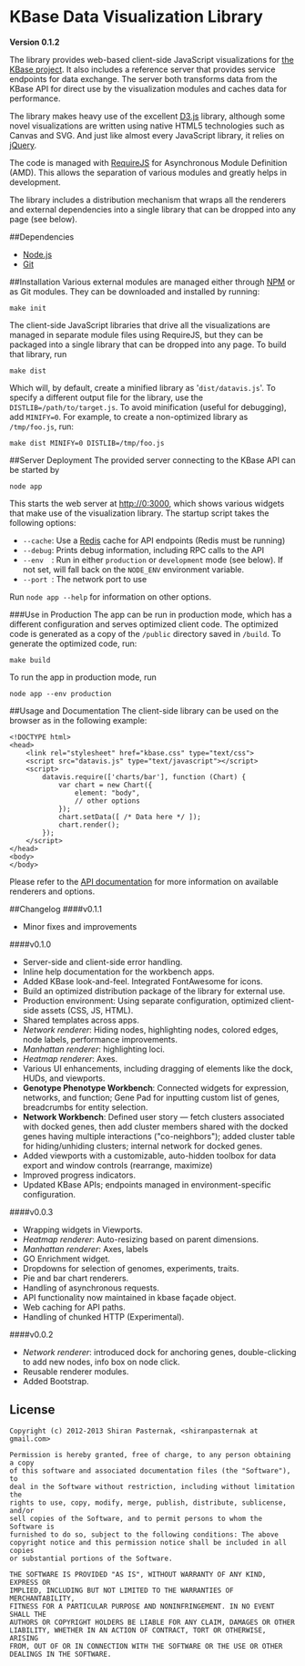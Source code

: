 # KBase Data Visualization Library
**Version 0.1.2**

The library provides web-based client-side JavaScript visualizations for [the KBase project](http://kbase.us). It also includes a reference server that provides service endpoints for data exchange. The server both transforms data from the KBase API for direct use by the visualization modules and caches data for performance.

The library makes heavy use of the excellent [D3.js](http://d3js.org/ "D3.js") library, although some novel visualizations are written using native HTML5 technologies such as Canvas and SVG. And just like almost every JavaScript library, it relies on [jQuery](http://jquery.com/ "jQuery").

The code is managed with [RequireJS](http://requirejs.org/ "RequireJS") for Asynchronous Module Definition (AMD). This allows the separation of various modules and greatly helps in development.

The library includes a distribution mechanism that wraps all the renderers and external dependencies into a single library that can be dropped into any page (see below).

##Dependencies
* [Node.js](http://nodejs.org/ "node.js")
* [Git](http://git-scm.com/ "Git")

##Installation
Various external modules are managed either through [NPM](https://npmjs.org/ "npm") or as Git modules. They can be downloaded and installed by running:

    make init

The client-side JavaScript libraries that drive all the visualizations are managed in separate module files using RequireJS, but they can be packaged into a single library that can be dropped into any page. To build that library, run

    make dist

Which will, by default, create a minified library as '`dist/datavis.js`'. To specify a different output file for the library, use the `DISTLIB=/path/to/target.js`. To avoid minification (useful for debugging), add `MINIFY=0`. For example, to create a non-optimized library as `/tmp/foo.js`, run:

    make dist MINIFY=0 DISTLIB=/tmp/foo.js


##Server Deployment
The provided server connecting to the KBase API can be started by

    node app

This starts the web server at [http://0:3000](http://0:3000), which shows various widgets that make use of the visualization library. The startup script takes the following options:

* `--cache`: Use a [Redis](http://redis.io/ "Redis") cache for API endpoints (Redis must be running)
* `--debug`: Prints debug information, including RPC calls to the API
* `--env  `: Run in either `production` or `development` mode (see below). If not set, will fall back on the `NODE_ENV` environment variable.
* `--port `: The network port to use

Run `node app --help` for information on other options.

###Use in Production
The app can be run in production mode, which has a different configuration and serves optimized client code. The optimized code is generated as a copy of the `/public` directory saved in `/build`. To generate the optimized code, run:

    make build
    
To run the app in production mode, run

    node app --env production

##Usage and Documentation
The client-side library can be used on the browser as in the following example:

    <!DOCTYPE html>
    <head>
        <link rel="stylesheet" href="kbase.css" type="text/css">
        <script src="datavis.js" type="text/javascript"></script>
        <script>
            datavis.require(['charts/bar'], function (Chart) {
                var chart = new Chart({
                    element: "body",
                    // other options
                });
                chart.setData([ /* Data here */ ]);
                chart.render();
            });
        </script>
    </head>
    <body>
    </body>

Please refer to the [API documentation](https://bitbucket.org/gingi/kbase-datavis/src/master/dist/doc/index.html) for more information on available renderers and options.

##Changelog
####v0.1.1

* Minor fixes and improvements

####v0.1.0

* Server-side and client-side error handling.
* Inline help documentation for the workbench apps.
* Added KBase look-and-feel. Integrated FontAwesome for icons.
* Build an optimized distribution package of the library for external use.
* Production environment: Using separate configuration, optimized client-side assets (CSS, JS, HTML).
* Shared templates across apps.
* *Network renderer*: Hiding nodes, highlighting nodes, colored edges, node labels, performance improvements.
* *Manhattan renderer*: highlighting loci.
* *Heatmap renderer*: Axes.
* Various UI enhancements, including dragging of elements like the dock, HUDs, and viewports.
* **Genotype Phenotype Workbench**: Connected widgets for expression, networks, and function; Gene Pad for inputting custom list of genes, breadcrumbs for entity selection.
* **Network Workbench**: Defined user story — fetch clusters associated with docked genes, then add cluster members shared with the docked genes having multiple interactions ("co-neighbors"); added cluster table for hiding/unhiding clusters; internal network for docked genes.
* Added viewports with a customizable, auto-hidden toolbox for data export and window controls (rearrange, maximize)
* Improved progress indicators.
* Updated KBase APIs; endpoints managed in environment-specific configuration.

####v0.0.3

* Wrapping widgets in Viewports.
* *Heatmap renderer*: Auto-resizing based on parent dimensions.
* *Manhattan renderer*: Axes, labels
* GO Enrichment widget.
* Dropdowns for selection of genomes, experiments, traits.
* Pie and bar chart renderers.
* Handling of asynchronous requests.
* API functionality now maintained in kbase façade object.
* Web caching for API paths.
* Handling of chunked HTTP (Experimental).

####v0.0.2

* *Network renderer*: introduced dock for anchoring genes, double-clicking to add new nodes, info box on node click.
* Reusable renderer modules.
* Added Bootstrap.

## License

    Copyright (c) 2012-2013 Shiran Pasternak, <shiranpasternak at gmail.com>

    Permission is hereby granted, free of charge, to any person obtaining a copy
    of this software and associated documentation files (the "Software"), to
    deal in the Software without restriction, including without limitation the
    rights to use, copy, modify, merge, publish, distribute, sublicense, and/or
    sell copies of the Software, and to permit persons to whom the Software is
    furnished to do so, subject to the following conditions: The above
    copyright notice and this permission notice shall be included in all copies
    or substantial portions of the Software.

    THE SOFTWARE IS PROVIDED "AS IS", WITHOUT WARRANTY OF ANY KIND, EXPRESS OR
    IMPLIED, INCLUDING BUT NOT LIMITED TO THE WARRANTIES OF MERCHANTABILITY,
    FITNESS FOR A PARTICULAR PURPOSE AND NONINFRINGEMENT. IN NO EVENT SHALL THE
    AUTHORS OR COPYRIGHT HOLDERS BE LIABLE FOR ANY CLAIM, DAMAGES OR OTHER
    LIABILITY, WHETHER IN AN ACTION OF CONTRACT, TORT OR OTHERWISE, ARISING
    FROM, OUT OF OR IN CONNECTION WITH THE SOFTWARE OR THE USE OR OTHER
    DEALINGS IN THE SOFTWARE.
